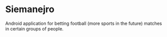 # Siemanejro
Android application for betting football (more sports in the future) matches in certain groups of people.
